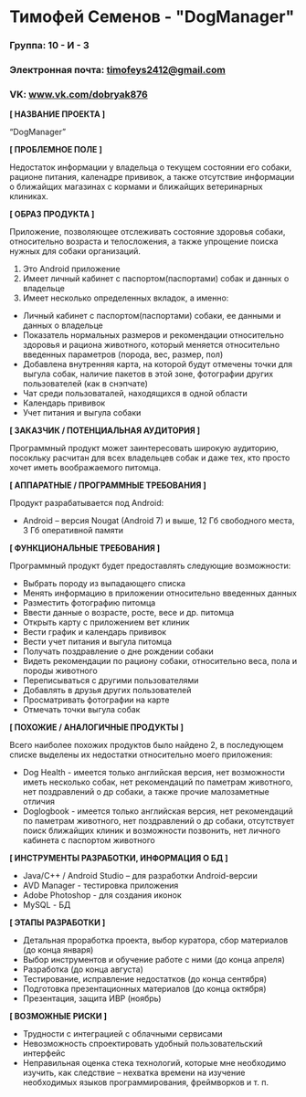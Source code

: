# Тимофей Семенов - "DogManager"

### Группа: 10 - И - 3
### Электронная почта: timofeys2412@gmail.com
### VK: www.vk.com/dobryak876

**[ НАЗВАНИЕ ПРОЕКТА ]**

“DogManager”


**[ ПРОБЛЕМНОЕ ПОЛЕ ]**

Недостаток информации у владельца о текущем состоянии его собаки, рационе питания, каленадре прививок, а также отсутствие информации о ближайщих магазинах с кормами и ближайщих ветеринарных клиниках.

**[ ОБРАЗ ПРОДУКТА ]**

Приложение, позволяющее отслеживать состояние здоровья собаки, относительно возраста и телосложения, а также упрощение поиска нужных для собаки организаций.
1. Это Android приложение
2. Имеет личный кабинет с паспортом(паспортами) собак и данных о владельце
3. Имеет несколько определенных вкладок, а именно:
  - Личный кабинет с паспортом(паспортами) собаки, ее данными и данных о владельце
  - Показатель нормальных размеров и рекомендации относительно здоровья и рациона животного, который меняется относительно введенных параметров (порода, вес, размер, пол)
  - Добавлена внутренняя карта, на которой будут отмечены точки для выгула собак, наличие пакетов в этой зоне, фотографии других пользователей (как в снэпчате)
  - Чат среди пользоваталей, находящихся в одной области
  - Календарь прививок
  - Учет питания и выгула собаки

**[ ЗАКАЗЧИК / ПОТЕНЦИАЛЬНАЯ АУДИТОРИЯ ]**

Программный продукт может заинтересовать широкую аудиторию, посокльку расчитан для всех владельцев собак и даже тех, кто просто хочет иметь воображаемого питомца.

**[ АППАРАТНЫЕ / ПРОГРАММНЫЕ ТРЕБОВАНИЯ ]** 

Продукт разрабатывается под Android:
* Android – версия Nougat (Android 7) и выше, 12 Гб свободного места, 3 Гб оперативной памяти

**[ ФУНКЦИОНАЛЬНЫЕ ТРЕБОВАНИЯ ]**

Программный продукт будет предоставлять следующие возможности:
* Выбрать породу из выпадающего списка
* Менять информацию в приложении относительно введенных данных
* Разместить фотографию питомца
* Ввести данные о возрасте, росте, весе и др. питомца
* Открыть карту с приложением вет клиник
* Вести график и календарь прививок
* Вести учет питания и выгула питомца 
* Получать поздравление о дне рождении собаки
* Видеть рекомендации по рациону собаки, относительно веса, пола и породы животного
* Переписываться с другими пользователями
* Добавлять в друзья других пользователей
* Просматривать фотографии на карте
* Отмечать точки выгула собак

**[ ПОХОЖИЕ / АНАЛОГИЧНЫЕ ПРОДУКТЫ ]**

Всего наиболее похожих продуктов было найдено 2, в последующем списке выделены их недостатки относительно моего приложения:

- Dog Health - имеется только английская версия, нет возможности иметь несколько собак, нет рекомендаций по паметрам животного, нет поздравлений о др собаки, а также прочие малозаметные отличия
- Doglogbook - имеется только английская версия, нет рекомендаций по паметрам животного, нет поздравлений о др собаки, отсутствует поиск ближайщих клиник и возможности позвонить, нет личного кабинета с паспортом животного

**[ ИНСТРУМЕНТЫ РАЗРАБОТКИ, ИНФОРМАЦИЯ О БД ]**

*	Java/C++ / Android Studio – для разработки Android-версии
* AVD Manager - тестировка приложения
* Adobe Photoshop - для создания иконок 
*	MySQL - БД 

**[ ЭТАПЫ РАЗРАБОТКИ ]**

* Детальная проработка проекта, выбор куратора, сбор материалов (до конца января)
* Выбор инструментов и обучение работе с ними (до конца апреля)
* Разработка (до конца августа)
* Тестирование, исправление недостатков (до конца сентября)
* Подготовка презентационных материалов (до конца октября)
* Презентация, защита ИВР (ноябрь)

**[ ВОЗМОЖНЫЕ РИСКИ ]**

*	Трудности с интеграцией с облачными сервисами
*	Невозможность спроектировать удобный пользовательский интерфейс 
*	Неправильная оценка стека технологий, которые мне необходимо изучить, как следствие – нехватка времени на изучение    необходимых языков программирования, фреймворков и т. п.

